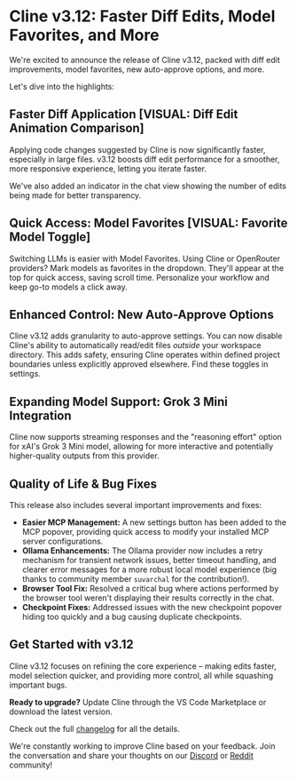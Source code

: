 # Cline v3.12: Faster Diff Edits, Model Favorites, and More

We're excited to announce the release of Cline v3.12, packed with diff edit improvements, model favorites, new auto-approve options, and more.

Let's dive into the highlights:

## Faster Diff Application [VISUAL: Diff Edit Animation Comparison]

Applying code changes suggested by Cline is now significantly faster, especially in large files. v3.12 boosts diff edit performance for a smoother, more responsive experience, letting you iterate faster.

We've also added an indicator in the chat view showing the number of edits being made for better transparency.

## Quick Access: Model Favorites [VISUAL: Favorite Model Toggle]

Switching LLMs is easier with Model Favorites. Using Cline or OpenRouter providers? Mark models as favorites in the dropdown. They'll appear at the top for quick access, saving scroll time. Personalize your workflow and keep go-to models a click away.

## Enhanced Control: New Auto-Approve Options

Cline v3.12 adds granularity to auto-approve settings. You can now disable Cline's ability to automatically read/edit files *outside* your workspace directory. This adds safety, ensuring Cline operates within defined project boundaries unless explicitly approved elsewhere. Find these toggles in settings.

## Expanding Model Support: Grok 3 Mini Integration

Cline now supports streaming responses and the "reasoning effort" option for xAI's Grok 3 Mini model, allowing for more interactive and potentially higher-quality outputs from this provider.

## Quality of Life & Bug Fixes

This release also includes several important improvements and fixes:

*   **Easier MCP Management:** A new settings button has been added to the MCP popover, providing quick access to modify your installed MCP server configurations.
*   **Ollama Enhancements:** The Ollama provider now includes a retry mechanism for transient network issues, better timeout handling, and clearer error messages for a more robust local model experience (big thanks to community member `suvarchal` for the contribution!).
*   **Browser Tool Fix:** Resolved a critical bug where actions performed by the browser tool weren't displaying their results correctly in the chat.
*   **Checkpoint Fixes:** Addressed issues with the new checkpoint popover hiding too quickly and a bug causing duplicate checkpoints.

## Get Started with v3.12

Cline v3.12 focuses on refining the core experience – making edits faster, model selection quicker, and providing more control, all while squashing important bugs.

**Ready to upgrade?** Update Cline through the VS Code Marketplace or download the latest version.

Check out the full [changelog](https://github.com/cline/cline/blob/main/CHANGELOG.md) for all the details.

We're constantly working to improve Cline based on your feedback. Join the conversation and share your thoughts on our [Discord](https://discord.gg/cline) or [Reddit](https://www.reddit.com/r/cline/) community!
